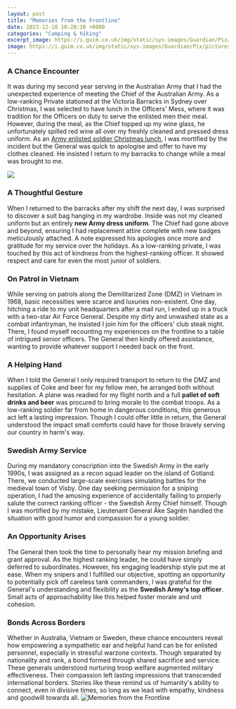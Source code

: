 ```yaml
---
layout: post
title: "Memories from the Frontline"
date: 2023-12-18 10:28:10 +0000
categories: "Camping & hiking"
excerpt_image: https://i.guim.co.uk/img/static/sys-images/Guardian/Pix/pictures/2014/6/4/1401900218907/84c1a6b6-ee77-4d1f-8789-17a0a87f32e7-2060x1236.jpeg?width=1200&amp;height=630&amp;quality=85&amp;auto=format&amp;fit=crop&amp;overlay-align=bottom%2Cleft&amp;overlay-width=100p&amp;overlay-base64=L2ltZy9zdGF0aWMvb3ZlcmxheXMvdGctZGVmYXVsdC5wbmc&amp;enable=upscale&amp;s=5f840008a805bbdce57ac5c248ca9fba
image: https://i.guim.co.uk/img/static/sys-images/Guardian/Pix/pictures/2014/6/4/1401900218907/84c1a6b6-ee77-4d1f-8789-17a0a87f32e7-2060x1236.jpeg?width=1200&amp;height=630&amp;quality=85&amp;auto=format&amp;fit=crop&amp;overlay-align=bottom%2Cleft&amp;overlay-width=100p&amp;overlay-base64=L2ltZy9zdGF0aWMvb3ZlcmxheXMvdGctZGVmYXVsdC5wbmc&amp;enable=upscale&amp;s=5f840008a805bbdce57ac5c248ca9fba
---
```


### A Chance Encounter 
It was during my second year serving in the Australian Army that I had the unexpected experience of meeting the Chief of the Australian Army. As a low-ranking Private stationed at the Victoria Barracks in Sydney over Christmas, I was selected to have lunch in the Officers' Mess, where it was tradition for the Officers on duty to serve the enlisted men their meal. However, during the meal, as the Chief topped up my wine glass, he unfortunately spilled red wine all over my freshly cleaned and pressed dress uniform. As an [Army enlisted soldier Christmas lunch](https://fistore.mysenprints.com/collection/addy), I was mortified by the incident but the General was quick to apologise and offer to have my clothes cleaned. He insisted I return to my barracks to change while a meal was brought to me.  

![](https://media.springernature.com/w153/springer-static/cover/book/978-3-319-78051-1.jpg)
### A Thoughtful Gesture
When I returned to the barracks after my shift the next day, I was surprised to discover a suit bag hanging in my wardrobe. Inside was not my cleaned uniform but an entirely **new Army dress uniform**. The Chief had gone above and beyond, ensuring I had replacement attire complete with new badges meticulously attached. A note expressed his apologies once more and gratitude for my service over the holidays. As a low-ranking private, I was touched by this act of kindness from the highest-ranking officer. It showed respect and care for even the most junior of soldiers.
### On Patrol in Vietnam 
While serving on patrols along the Demilitarized Zone (DMZ) in Vietnam in 1968, basic necessities were scarce and luxuries non-existent. One day, hitching a ride to my unit headquarters after a mail run, I ended up in a truck with a two-star Air Force General. Despite my dirty and unwashed state as a combat infantryman, he insisted I join him for the officers' club steak night. There, I found myself recounting my experiences on the frontline to a table of intrigued senior officers. The General then kindly offered assistance, wanting to provide whatever support I needed back on the front.
### A Helping Hand
When I told the General I only required transport to return to the DMZ and supplies of Coke and beer for my fellow men, he arranged both without hesitation. A plane was readied for my flight north and a full **pallet of soft drinks and beer** was procured to bring morale to the combat troops. As a low-ranking soldier far from home in dangerous conditions, this generous act left a lasting impression. Though I could offer little in return, the General understood the impact small comforts could have for those bravely serving our country in harm's way.
### Swedish Army Service  
During my mandatory conscription into the Swedish Army in the early 1990s, I was assigned as a recon squad leader on the island of Gotland. There, we conducted large-scale exercises simulating battles for the medieval town of Visby. One day seeking permission for a sniping operation, I had the amusing experience of accidentally failing to properly salute the correct ranking officer - the Swedish Army Chief himself. Though I was mortified by my mistake, Lieutenant General Åke Sagrén handled the situation with good humor and compassion for a young soldier.
### An Opportunity Arises
The General then took the time to personally hear my mission briefing and grant approval. As the highest ranking leader, he could have simply deferred to subordinates. However, his engaging leadership style put me at ease. When my snipers and I fulfilled our objective, spotting an opportunity to potentially pick off careless tank commanders, I was grateful for the General's understanding and flexibility as the **Swedish Army's top officer**. Small acts of approachability like this helped foster morale and unit cohesion.
### Bonds Across Borders 
Whether in Australia, Vietnam or Sweden, these chance encounters reveal how empowering a sympathetic ear and helpful hand can be for enlisted personnel, especially in stressful warzone contexts. Though separated by nationality and rank, a bond formed through shared sacrifice and service. These generals understood nurturing troop welfare augmented military effectiveness. Their compassion left lasting impressions that transcended international borders. Stories like these remind us of humanity's ability to connect, even in divisive times, so long as we lead with empathy, kindness and goodwill towards all.
![Memories from the Frontline](https://i.guim.co.uk/img/static/sys-images/Guardian/Pix/pictures/2014/6/4/1401900218907/84c1a6b6-ee77-4d1f-8789-17a0a87f32e7-2060x1236.jpeg?width=1200&amp;height=630&amp;quality=85&amp;auto=format&amp;fit=crop&amp;overlay-align=bottom%2Cleft&amp;overlay-width=100p&amp;overlay-base64=L2ltZy9zdGF0aWMvb3ZlcmxheXMvdGctZGVmYXVsdC5wbmc&amp;enable=upscale&amp;s=5f840008a805bbdce57ac5c248ca9fba)